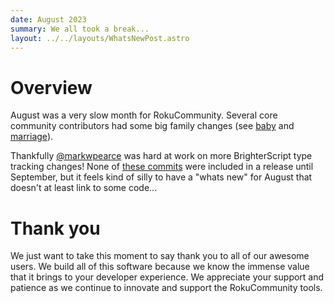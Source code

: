 ```yaml
---
date: August 2023
summary: We all took a break...
layout: ../../layouts/WhatsNewPost.astro
---
```

# Overview

August was a very slow month for RokuCommunity. Several core community contributors had some big family changes (see [baby](https://en.wikipedia.org/wiki/Infant) and [marriage](https://en.wikipedia.org/wiki/Marriage)).

Thankfully [@markwpearce](https://github.com/markwpearce) was hard at work on more BrighterScript type tracking changes! None of [these commits](https://github.com/rokucommunity/brighterscript/commits/release-0.66.0?since=2023-08-01T00:00:00Z&until=2023-08-01T23:59:59Z) were included in a release until September, but it feels kind of silly to have a "whats new" for August that doesn't at least link to some code...


# Thank you
We just want to take this moment to say thank you to all of our awesome users. We build all of this software because we know the immense value that it brings to your developer experience. We appreciate your support and patience as we continue to innovate and support the RokuCommunity tools.
